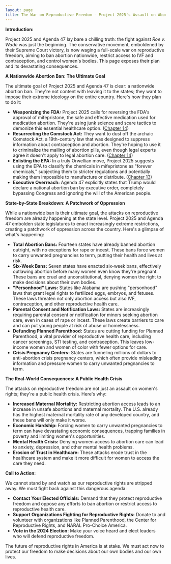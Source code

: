 ```yaml
---
layout: page
title: The War on Reproductive Freedom - Project 2025's Assault on Abortion, IVF, and Contraception
---
```


**Introduction:**

Project 2025 and Agenda 47 lay bare a chilling truth: the fight against *Roe v. Wade* was just the beginning. The conservative movement, emboldened by their Supreme Court victory, is now waging a full-scale war on reproductive freedom, aiming to ban abortion nationwide, restrict access to IVF and contraception, and control women's bodies. This page exposes their plan and its devastating consequences.

**A Nationwide Abortion Ban: The Ultimate Goal**

The ultimate goal of Project 2025 and Agenda 47 is clear: a nationwide abortion ban. They're not content with leaving it to the states; they want to impose their extreme ideology on the entire country. Here's how they plan to do it:

* **Weaponizing the FDA:** Project 2025 calls for reversing the FDA's approval of mifepristone, the safe and effective medication used for medication abortion. They're using junk science and scare tactics to demonize this essential healthcare option. ([Chapter 14](../documents/project_2025_chapters/chapter_14.pdf))
* **Resurrecting the Comstock Act:** They want to dust off the archaic Comstock Act, a 19th-century law that was designed to suppress information about contraception and abortion. They're hoping to use it to criminalize the mailing of abortion pills, even though legal experts agree it doesn't apply to legal abortion care. ([Chapter 14](../documents/project_2025_chapters/chapter_14.pdf))
* **Enlisting the EPA:**  In a truly Orwellian move, Project 2025 suggests using the EPA to classify the chemicals in mifepristone as "forever chemicals," subjecting them to stricter regulations and potentially making them impossible to manufacture or distribute. ([Chapter 13](../documents/project_2025_chapters/chapter_1.pdf))
* **Executive Overreach:**  Agenda 47 explicitly states that Trump would declare a national abortion ban by executive order, completely bypassing Congress and ignoring the will of the American people. 

**State-by-State Breakdown: A Patchwork of Oppression**

While a nationwide ban is their ultimate goal, the attacks on reproductive freedom are already happening at the state level. Project 2025 and Agenda 47 embolden state legislatures to enact increasingly extreme restrictions, creating a patchwork of oppression across the country. Here's a glimpse of what's happening:

* **Total Abortion Bans:**  Fourteen states have already banned abortion outright, with no exceptions for rape or incest. These bans force women to carry unwanted pregnancies to term, putting their health and lives at risk.
* **Six-Week Bans:**  Seven states have enacted six-week bans, effectively outlawing abortion before many women even know they're pregnant. These bans are cruel and unconstitutional, denying women the right to make decisions about their own bodies.
* **"Personhood" Laws:**  States like Alabama are pushing "personhood" laws that grant legal rights to fertilized eggs, embryos, and fetuses. These laws threaten not only abortion access but also IVF, contraception, and other reproductive health care.
* **Parental Consent and Notification Laws:**  States are increasingly requiring parental consent or notification for minors seeking abortion care, even in cases of rape or incest. These laws create barriers to care and can put young people at risk of abuse or homelessness.
* **Defunding Planned Parenthood:**  States are cutting funding for Planned Parenthood, a vital provider of reproductive health care, including cancer screenings, STI testing, and contraception. This leaves low-income women and women of color with fewer options for care.
* **Crisis Pregnancy Centers:**  States are funneling millions of dollars to anti-abortion crisis pregnancy centers, which often provide misleading information and pressure women to carry unwanted pregnancies to term.

**The Real-World Consequences: A Public Health Crisis**

The attacks on reproductive freedom are not just an assault on women's rights; they're a public health crisis. Here's why:

* **Increased Maternal Mortality:**  Restricting abortion access leads to an increase in unsafe abortions and maternal mortality. The U.S. already has the highest maternal mortality rate of any developed country, and these bans will only make it worse.
* **Economic Hardship:**  Forcing women to carry unwanted pregnancies to term can have devastating economic consequences, trapping families in poverty and limiting women's opportunities.
* **Mental Health Crisis:**  Denying women access to abortion care can lead to anxiety, depression, and other mental health problems.
* **Erosion of Trust in Healthcare:**  These attacks erode trust in the healthcare system and make it more difficult for women to access the care they need.

**Call to Action:**

We cannot stand by and watch as our reproductive rights are stripped away. We must fight back against this dangerous agenda:

* **Contact Your Elected Officials:**  Demand that they protect reproductive freedom and oppose any efforts to ban abortion or restrict access to reproductive health care.
* **Support Organizations Fighting for Reproductive Rights:**  Donate to and volunteer with organizations like Planned Parenthood, the Center for Reproductive Rights, and NARAL Pro-Choice America.
* **Vote in the 2024 Election:**  Make your voice heard and elect leaders who will defend reproductive freedom.

The future of reproductive rights in America is at stake. We must act now to protect our freedom to make decisions about our own bodies and our own lives. 
